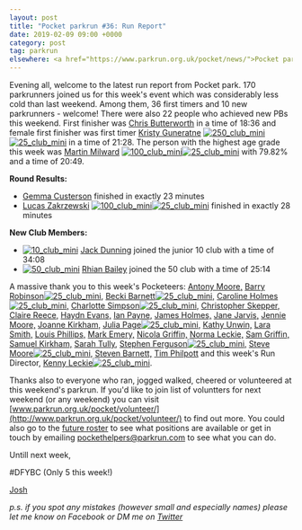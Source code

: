 ```yaml
---
layout: post
title: "Pocket parkrun #36: Run Report"
date: 2019-02-09 09:00 +0000
category: post
tag: parkrun
elsewhere: <a href="https://www.parkrun.org.uk/pocket/news/">Pocket parkrun</a>
---
```


Evening all, welcome to the latest run report from Pocket park. 170 parkrunners joined us for this week's event which was considerably less cold than last weekend. Among them, 36 first timers and 10 new parkrunners - welcome! There were also 22 people who achieved new PBs this weekend. First finisher was [Chris Butterworth](http://www.parkrun.org.uk/pocket/results/latestresults/athletehistory?athleteNumber=287219) in a time of 18:36 and female first finisher was first timer [Kristy Guneratne](http://www.parkrun.org.uk/pocket/results/latestresults/athletehistory?athleteNumber=79331) [![250_club_mini](https://images.parkrun.com/blogs.dir/1667/files/2019/02/250_club_mini.jpg)](https://images.parkrun.com/blogs.dir/1667/files/2019/02/250_club_mini.jpg) [![25_club_mini](https://images.parkrun.com/blogs.dir/1667/files/2019/02/25_club_mini.jpg)](https://images.parkrun.com/blogs.dir/1667/files/2019/02/25_club_mini.jpg) in a time of 21:28. The person with the highest age grade this week was [Martin Milward](http://www.parkrun.org.uk/pocket/results/latestresults/athletehistory?athleteNumber=1791411) [![100_club_mini](https://images.parkrun.com/blogs.dir/1667/files/2019/02/100_club_mini.jpg)](https://images.parkrun.com/blogs.dir/1667/files/2019/02/100_club_mini.jpg)[![25_club_mini](https://images.parkrun.com/blogs.dir/1667/files/2019/02/25_club_mini.jpg)](https://images.parkrun.com/blogs.dir/1667/files/2019/02/25_club_mini.jpg) with 79.82% and a time of 20:49.

**Round Results:**

*   [Gemma Custerson](http://www.parkrun.org.uk/pocket/results/latestresults/athletehistory?athleteNumber=276610) finished in exactly 23 minutes
*   [Lucas Zakrzewski](http://www.parkrun.org.uk/pocket/results/latestresults/athletehistory?athleteNumber=1154765) [![100_club_mini](https://images.parkrun.com/blogs.dir/1667/files/2019/02/100_club_mini.jpg)](https://images.parkrun.com/blogs.dir/1667/files/2019/02/100_club_mini.jpg)[![25_club_mini](https://images.parkrun.com/blogs.dir/1667/files/2019/02/25_club_mini.jpg)](https://images.parkrun.com/blogs.dir/1667/files/2019/02/25_club_mini.jpg) finished in exactly 28 minutes

**New Club Members:**

*   [![10_club_mini](https://images.parkrun.com/blogs.dir/1667/files/2019/02/10_club_mini.jpg)](https://images.parkrun.com/blogs.dir/1667/files/2019/02/10_club_mini.jpg) [Jack Dunning](http://www.parkrun.org.uk/pocket/results/latestresults/athletehistory?athleteNumber=3587125) joined the junior 10 club with a time of 34:08
*   [![50_club_mini](https://images.parkrun.com/blogs.dir/1667/files/2019/02/50_club_mini.jpg)](https://images.parkrun.com/blogs.dir/1667/files/2019/02/50_club_mini.jpg) [Rhian Bailey](http://www.parkrun.org.uk/pocket/results/latestresults/athletehistory?athleteNumber=3752515) joined the 50 club with a time of 25:14

A massive thank you to this week's Pocketeers: [Antony Moore,](http://www.parkrun.org.uk/results/athleteresultshistory/?athleteNumber=2450973) [Barry Robinson](http://www.parkrun.org.uk/results/athleteresultshistory/?athleteNumber=2450973)[![25_club_mini](https://images.parkrun.com/blogs.dir/1667/files/2019/02/25_club_mini.jpg)](https://images.parkrun.com/blogs.dir/1667/files/2019/02/25_club_mini.jpg), [Becki Barnett](http://www.parkrun.org.uk/results/athleteresultshistory/?athleteNumber=4161773)[![25_club_mini](https://images.parkrun.com/blogs.dir/1667/files/2019/02/25_club_mini.jpg)](https://images.parkrun.com/blogs.dir/1667/files/2019/02/25_club_mini.jpg)[,](http://www.parkrun.org.uk/results/athleteresultshistory/?athleteNumber=4161773) [Caroline Holmes](http://www.parkrun.org.uk/results/athleteresultshistory/?athleteNumber=415657)[![25_club_mini](https://images.parkrun.com/blogs.dir/1667/files/2019/02/25_club_mini.jpg)](https://images.parkrun.com/blogs.dir/1667/files/2019/02/25_club_mini.jpg)[,](http://www.parkrun.org.uk/results/athleteresultshistory/?athleteNumber=415657) [Charlotte Simpson](http://www.parkrun.org.uk/results/athleteresultshistory/?athleteNumber=2079756)[![25_club_mini](https://images.parkrun.com/blogs.dir/1667/files/2019/02/25_club_mini.jpg)](https://images.parkrun.com/blogs.dir/1667/files/2019/02/25_club_mini.jpg)[,](http://www.parkrun.org.uk/results/athleteresultshistory/?athleteNumber=2079756) [Christopher Skepper,](http://www.parkrun.org.uk/results/athleteresultshistory/?athleteNumber=3655506) [Claire Reece,](http://www.parkrun.org.uk/results/athleteresultshistory/?athleteNumber=4701687) [Haydn Evans,](http://www.parkrun.org.uk/results/athleteresultshistory/?athleteNumber=5445725) [Ian Payne,](http://www.parkrun.org.uk/results/athleteresultshistory/?athleteNumber=4899316) [James Holmes,](http://www.parkrun.org.uk/results/athleteresultshistory/?athleteNumber=467964) [Jane Jarvis,](http://www.parkrun.org.uk/results/athleteresultshistory/?athleteNumber=434174) [Jennie Moore,](http://www.parkrun.org.uk/results/athleteresultshistory/?athleteNumber=2779626) [Joanne Kirkham,](http://www.parkrun.org.uk/results/athleteresultshistory/?athleteNumber=4936439) [Julia Page](http://www.parkrun.org.uk/results/athleteresultshistory/?athleteNumber=508834)[![25_club_mini](https://images.parkrun.com/blogs.dir/1667/files/2019/02/25_club_mini.jpg)](https://images.parkrun.com/blogs.dir/1667/files/2019/02/25_club_mini.jpg)[,](http://www.parkrun.org.uk/results/athleteresultshistory/?athleteNumber=508834) [Kathy Unwin,](http://www.parkrun.org.uk/results/athleteresultshistory/?athleteNumber=1642948) [Lara Smith,](http://www.parkrun.org.uk/results/athleteresultshistory/?athleteNumber=5160835) [Louis Phillips,](http://www.parkrun.org.uk/results/athleteresultshistory/?athleteNumber=1887851) [Mark Emery,](http://www.parkrun.org.uk/results/athleteresultshistory/?athleteNumber=4772621) [Nicola Griffin,](http://www.parkrun.org.uk/results/athleteresultshistory/?athleteNumber=4893756) [Norma Leckie,](http://www.parkrun.org.uk/results/athleteresultshistory/?athleteNumber=85968) [Sam Griffin,](http://www.parkrun.org.uk/results/athleteresultshistory/?athleteNumber=5438608) [Samuel Kirkham,](http://www.parkrun.org.uk/results/athleteresultshistory/?athleteNumber=4957874) [Sarah Tully,](http://www.parkrun.org.uk/results/athleteresultshistory/?athleteNumber=4909207) [Stephen Ferguson](http://www.parkrun.org.uk/results/athleteresultshistory/?athleteNumber=190582)[![25_club_mini](https://images.parkrun.com/blogs.dir/1667/files/2019/02/25_club_mini.jpg)](https://images.parkrun.com/blogs.dir/1667/files/2019/02/25_club_mini.jpg)[,](http://www.parkrun.org.uk/results/athleteresultshistory/?athleteNumber=190582) [Steve Moore](http://www.parkrun.org.uk/results/athleteresultshistory/?athleteNumber=1771782)[![25_club_mini](https://images.parkrun.com/blogs.dir/1667/files/2019/02/25_club_mini.jpg)](https://images.parkrun.com/blogs.dir/1667/files/2019/02/25_club_mini.jpg)[,](http://www.parkrun.org.uk/results/athleteresultshistory/?athleteNumber=1771782) [Steven Barnett,](http://www.parkrun.org.uk/results/athleteresultshistory/?athleteNumber=4179392) [Tim Philpott](http://www.parkrun.org.uk/results/athleteresultshistory/?athleteNumber=5083652) and this week's Run Director, [Kenny Leckie](http://www.parkrun.org.uk/results/athleteresultshistory/?athleteNumber=4073128)[![25_club_mini](https://images.parkrun.com/blogs.dir/1667/files/2019/02/25_club_mini.jpg)](https://images.parkrun.com/blogs.dir/1667/files/2019/02/25_club_mini.jpg).

Thanks also to everyone who ran, jogged walked, cheered or volunteered at this weekend's parkrun. If you'd like to join list of voluntters for next weekend (or any weekend) you can visit [www.parkrun.org.uk/pocket/volunteer/](http://www.parkrun.org.uk/pocket/volunteer/) to find out more. You could also go to the [future roster](http://www.parkrun.org.uk/pocket/futureroster/ "future roster") to see what positions are available or get in touch by emailing [pockethelpers@parkrun.com](mailto:pockethelpers@parkrun.com) to see what you can do.

Untill next week,

#DFYBC (Only 5 this week!)

[Josh](http://www.parkrun.org.uk/results/athleteresultshistory/?athleteNumber=4196740)

_p.s. if you spot any mistakes (however small and especially names) please let me know on Facebook or DM me on [Twitter](https://twitter.com/_Josh_justJosh)_
